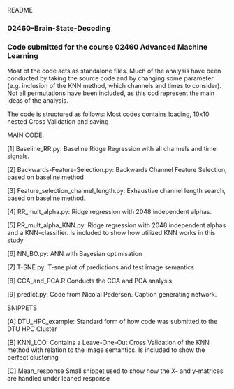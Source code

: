 README

### 02460-Brain-State-Decoding ###
### Code submitted for the course 02460 Advanced Machine Learning ###


Most of the code acts as standalone files. Much of the analysis have been conducted by taking the source code and by changing some parameter (e.g. inclusion of the KNN method, which channels and times to consider). Not all permutations have been included, as this cod represent the main ideas of the analysis.

The code is structured as follows:
Most codes contains loading, 10x10 nested Cross Validation and saving

MAIN CODE:

[1] Baseline_RR.py: 
Baseline Ridge Regression with all channels and time signals. 


[2] Backwards-Feature-Selection.py: 
Backwards Channel Feature Selection, based on baseline method


[3] Feature_selection_channel_length.py:
Exhaustive channel length search, based on baseline method.


[4] RR_mult_alpha.py:
Ridge regression with 2048 independent alphas.


[5] RR_mult_alpha_KNN.py:
Ridge regression with 2048 independent alphas and a KNN-classifier. Is included to show how utilized KNN works in this study


[6] NN_BO.py:
ANN with Bayesian optimisation


[7] T-SNE.py:
T-sne plot of predictions and test image semantics


[8] CCA_and_PCA.R
Conducts the CCA and PCA analysis

[9] predict.py:
Code from Nicolai Pedersen. Caption generating network. 



SNIPPETS

[A] DTU_HPC_example:
Standard form of how code was submitted to the DTU HPC Cluster

[B] KNN_LOO:
Contains a Leave-One-Out Cross Validation of the KNN method with relation to the image semantics. Is included to show the perfect clustering

[C] Mean_response
Small snippet used to show how the X- and y-matrices are handled under leaned response

